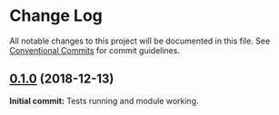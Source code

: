 # Change Log

All notable changes to this project will be documented in this file.
See [Conventional Commits](https://conventionalcommits.org) for commit guidelines.

<a name="2.0.24"></a>

## [0.1.0](https://github.com/timhagn/gatsby-background-image) (2018-12-13)

**Initial commit:** Tests running and module working. 
